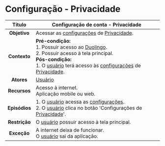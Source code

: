 # Configuração - Privacidade

| **Título** | Configuração de conta - Privacidade |
| :--------: | --------------- |
| **Objetivo** | Acessar as [configurações](../lexicos.md#configuracoes) de [Privacidade](../lexicos.md#privacidade). |
| **Contexto** | **Pré-condição:** <br/>1. Possuir acesso ao [Duolingo](../lexicos.md#duolingo). <br/>2. Possuir acesso à tela principal. <br/>**Pós-condição:** <br/>1. O [usuário](../lexicos.md#usuario) terá acesso às [configurações](../lexicos.md#configuracoes) de [Privacidade](../lexicos.md#privacidade). |
| **Atores** | [Usuário](../lexicos.md#usuario) |
| **Recursos** | Acesso à internet. <br/>Aplicação mobile ou web. |
| **Episódios** | 1. O [usuário](../lexicos.md#usuario) acessa as [configurações](../lexicos.md#configuracoes).<br/>2. O [usuário](../lexicos.md#usuario) clica no botão 'Configurações de [Privacidade](../lexicos.md#privacidade)'. |
| **Restrição** | O [usuário](../lexicos.md#usuario) possuir acesso à tela principal. |
| **Exceção** | A internet deixa de funcionar. <br/>O [usuário](../lexicos.md#usuario) sai da aplicação. |
